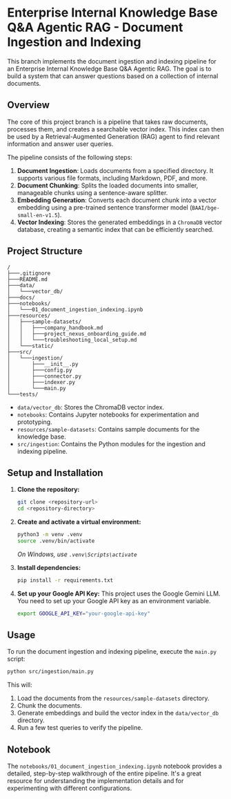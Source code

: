 # Enterprise Internal Knowledge Base Q&A Agentic RAG - Document Ingestion and Indexing

This branch implements the document ingestion and indexing pipeline for an Enterprise Internal Knowledge Base Q&A Agentic RAG. The goal is to build a system that can answer questions based on a collection of internal documents.

## Overview

The core of this project branch is a pipeline that takes raw documents, processes them, and creates a searchable vector index. This index can then be used by a Retrieval-Augmented Generation (RAG) agent to find relevant information and answer user queries.

The pipeline consists of the following steps:

1.  **Document Ingestion**: Loads documents from a specified directory. It supports various file formats, including Markdown, PDF, and more.
2.  **Document Chunking**: Splits the loaded documents into smaller, manageable chunks using a sentence-aware splitter.
3.  **Embedding Generation**: Converts each document chunk into a vector embedding using a pre-trained sentence transformer model (`BAAI/bge-small-en-v1.5`).
4.  **Vector Indexing**: Stores the generated embeddings in a `ChromaDB` vector database, creating a semantic index that can be efficiently searched.

## Project Structure

```
/
├───.gitignore
├───README.md
├───data/
│   └───vector_db/
├───docs/
├───notebooks/
│   └───01_document_ingestion_indexing.ipynb
├───resources/
│   ├───sample-datasets/
│   │   ├───company_handbook.md
│   │   ├───project_nexus_onboarding_guide.md
│   │   └───troubleshooting_local_setup.md
│   └───static/
├───src/
│   └───ingestion/
│       ├───__init__.py
│       ├───config.py
│       ├───connector.py
│       ├───indexer.py
│       └───main.py
└───tests/
```

-   `data/vector_db`: Stores the ChromaDB vector index.
-   `notebooks`: Contains Jupyter notebooks for experimentation and prototyping.
-   `resources/sample-datasets`: Contains sample documents for the knowledge base.
-   `src/ingestion`: Contains the Python modules for the ingestion and indexing pipeline.

## Setup and Installation

1.  **Clone the repository:**
    ```bash
    git clone <repository-url>
    cd <repository-directory>
    ```

2.  **Create and activate a virtual environment:**
    ```bash
    python3 -m venv .venv
    source .venv/bin/activate
    ```
    _On Windows, use `.venv\Scripts\activate`_

3.  **Install dependencies:**
    ```bash
    pip install -r requirements.txt
    ```

4.  **Set up your Google API Key:**
    This project uses the Google Gemini LLM. You need to set up your Google API key as an environment variable.

    ```bash
    export GOOGLE_API_KEY="your-google-api-key"
    ```

## Usage

To run the document ingestion and indexing pipeline, execute the `main.py` script:

```bash
python src/ingestion/main.py
```

This will:
1.  Load the documents from the `resources/sample-datasets` directory.
2.  Chunk the documents.
3.  Generate embeddings and build the vector index in the `data/vector_db` directory.
4.  Run a few test queries to verify the pipeline.

## Notebook

The `notebooks/01_document_ingestion_indexing.ipynb` notebook provides a detailed, step-by-step walkthrough of the entire pipeline. It's a great resource for understanding the implementation details and for experimenting with different configurations.
